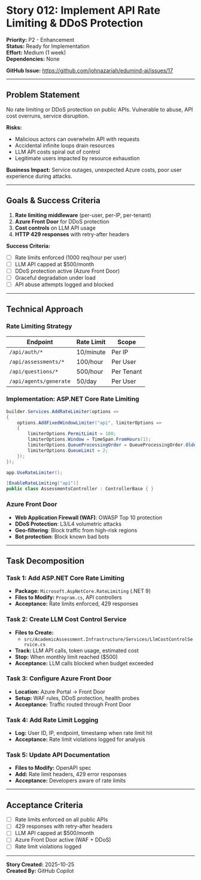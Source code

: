 # Story 012: Implement API Rate Limiting & DDoS Protection

**Priority:** P2 - Enhancement  
**Status:** Ready for Implementation  
**Effort:** Medium (1 week)  
**Dependencies:** None


**GitHub Issue:** https://github.com/johnazariah/edumind-ai/issues/17

---

## Problem Statement

No rate limiting or DDoS protection on public APIs. Vulnerable to abuse, API cost overruns, service disruption.

**Risks:**

- Malicious actors can overwhelm API with requests
- Accidental infinite loops drain resources
- LLM API costs spiral out of control
- Legitimate users impacted by resource exhaustion

**Business Impact:** Service outages, unexpected Azure costs, poor user experience during attacks.

---

## Goals & Success Criteria

1. **Rate limiting middleware** (per-user, per-IP, per-tenant)
2. **Azure Front Door** for DDoS protection
3. **Cost controls** on LLM API usage
4. **HTTP 429 responses** with retry-after headers

**Success Criteria:**

- [ ] Rate limits enforced (1000 req/hour per user)
- [ ] LLM API capped at $500/month
- [ ] DDoS protection active (Azure Front Door)
- [ ] Graceful degradation under load
- [ ] API abuse attempts logged and blocked

---

## Technical Approach

### Rate Limiting Strategy

| Endpoint | Rate Limit | Scope |
|----------|------------|-------|
| `/api/auth/*` | 10/minute | Per IP |
| `/api/assessments/*` | 100/hour | Per User |
| `/api/questions/*` | 500/hour | Per Tenant |
| `/api/agents/generate` | 50/day | Per User |

### Implementation: ASP.NET Core Rate Limiting

```csharp
builder.Services.AddRateLimiter(options =>
{
    options.AddFixedWindowLimiter("api", limiterOptions =>
    {
        limiterOptions.PermitLimit = 100;
        limiterOptions.Window = TimeSpan.FromHours(1);
        limiterOptions.QueueProcessingOrder = QueueProcessingOrder.OldestFirst;
        limiterOptions.QueueLimit = 2;
    });
});

app.UseRateLimiter();

[EnableRateLimiting("api")]
public class AssessmentsController : ControllerBase { }
```

### Azure Front Door

- **Web Application Firewall (WAF)**: OWASP Top 10 protection
- **DDoS Protection**: L3/L4 volumetric attacks
- **Geo-filtering**: Block traffic from high-risk regions
- **Bot protection**: Block known bad bots

---

## Task Decomposition

### Task 1: Add ASP.NET Core Rate Limiting

- **Package:** `Microsoft.AspNetCore.RateLimiting` (.NET 9)
- **Files to Modify:** `Program.cs`, API controllers
- **Acceptance:** Rate limits enforced, 429 responses

### Task 2: Create LLM Cost Control Service

- **Files to Create:**
  - `src/AcademicAssessment.Infrastructure/Services/LlmCostControlService.cs`
- **Track:** LLM API calls, token usage, estimated cost
- **Stop:** When monthly limit reached ($500)
- **Acceptance:** LLM calls blocked when budget exceeded

### Task 3: Configure Azure Front Door

- **Location:** Azure Portal → Front Door
- **Setup:** WAF rules, DDoS protection, health probes
- **Acceptance:** Traffic routed through Front Door

### Task 4: Add Rate Limit Logging

- **Log:** User ID, IP, endpoint, timestamp when rate limit hit
- **Acceptance:** Rate limit violations logged for analysis

### Task 5: Update API Documentation

- **Files to Modify:** OpenAPI spec
- **Add:** Rate limit headers, 429 error responses
- **Acceptance:** Developers aware of rate limits

---

## Acceptance Criteria

- [ ] Rate limits enforced on all public APIs
- [ ] 429 responses with retry-after headers
- [ ] LLM API capped at $500/month
- [ ] Azure Front Door active (WAF + DDoS)
- [ ] Rate limit violations logged

---

**Story Created:** 2025-10-25  
**Created By:** GitHub Copilot
